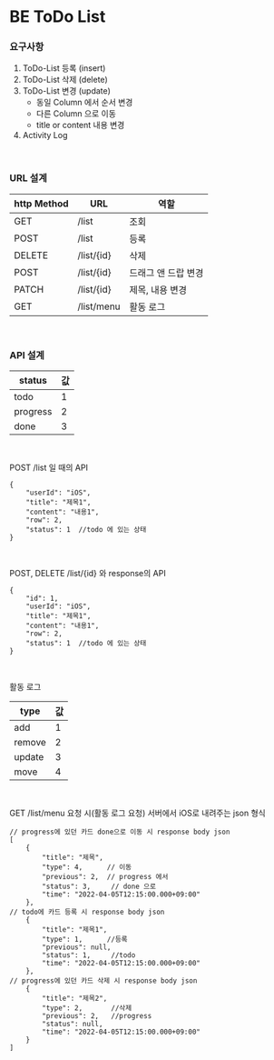 # BE ToDo List

### 요구사항

1. ToDo-List 등록 (insert)
2. ToDo-List 삭제 (delete)
3. ToDo-List 변경 (update)
    - 동일 Column 에서 순서 변경
    - 다른 Column 으로 이동
    - title or content 내용 변경
4. Activity Log

<br>

### URL 설계

|http Method|URL| 역할 |
| -- | -- | -- |
| GET | /list    | 조회 |
| POST | /list  |  등록  |
| DELETE  | /list/{id}  |  삭제  |
| POST | /list/{id}   |  드래그 앤 드랍 변경  |
| PATCH | /list/{id} | 제목, 내용 변경 |
| GET | /list/menu   |  활동 로그  |


<br>

### API 설계

| status | 값 |
| -- | -- |
| todo | 1 |
| progress | 2 |
| done | 3 |

<br>

POST /list 일 때의 API

```
{
    "userId": "iOS",
    "title": "제목1",
    "content": "내용1",
    "row": 2,
    "status": 1  //todo 에 있는 상태
}
```

<br>

POST, DELETE /list/{id} 와 response의 API

```
{
    "id": 1,
    "userId": "iOS",
    "title": "제목1",
    "content": "내용1",
    "row": 2,
    "status": 1  //todo 에 있는 상태
}
```

<br>

활동 로그

| type | 값 |
| -- | -- |
| add | 1 |
| remove | 2 |
| update | 3 |
| move | 4 |

<br>

GET /list/menu 요청 시(활동 로그 요청) 서버에서 iOS로 내려주는 json 형식

```
// progress에 있던 카드 done으로 이동 시 response body json
[
    {
        "title": "제목",
        "type": 4,      // 이동
        "previous": 2,  // progress 에서
        "status": 3,     // done 으로
        "time": "2022-04-05T12:15:00.000+09:00"
    },
// todo에 카드 등록 시 response body json
    {
        "title": "제목1",
        "type": 1,      //등록
        "previous": null,
        "status": 1,     //todo
        "time": "2022-04-05T12:15:00.000+09:00"
    },
// progress에 있던 카드 삭제 시 response body json
    {
        "title": "제목2",
        "type": 2,       //삭제
        "previous": 2,   //progress
        "status": null,
        "time": "2022-04-05T12:15:00.000+09:00"
    }
]
```
